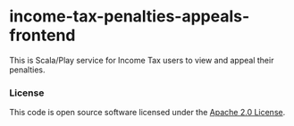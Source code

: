 
# income-tax-penalties-appeals-frontend

This is Scala/Play service for Income Tax users to view and appeal their penalties.

### License

This code is open source software licensed under the [Apache 2.0 License]("http://www.apache.org/licenses/LICENSE-2.0.html").